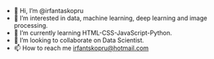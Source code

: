 - 👋 Hi, I’m @irfantaskopru
- 👀 I’m interested in data, machine learning, deep learning and image processing.
- 🌱 I’m currently learning HTML-CSS-JavaScript-Python.
- 💞️ I’m looking to collaborate on Data Scientist.
- 📫 How to reach me irfantskopru@hotmail.com

<!---
irfantaskopru/irfantaskopru is a ✨ special ✨ repository because its `README.md` (this file) appears on your GitHub profile.
You can click the Preview link to take a look at your changes.
--->
